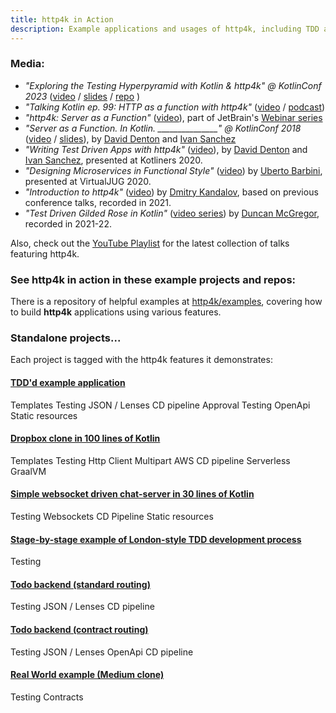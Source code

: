```yaml
---
title: http4k in Action
description: Example applications and usages of http4k, including TDD approach
---
```


### Media:

- *"Exploring the Testing Hyperpyramid with Kotlin & http4k" @ KotlinConf 2023* ([video](https://bit.ly/hyperpyramid-kotlinconf) / [slides](https://speakerdeck.com/daviddenton/exploring-the-testing-hyperpyramid-with-kotlin-and-http4k) / [repo](https://github.com/http4k/exploring-the-testing-hyperpyramid) )
- *"Talking Kotlin ep. 99: HTTP as a function with http4k"* ([video](https://www.youtube.com/watch?v=mPmUjJhdYME) / [podcast](https://overcast.fm/+QCXbEUw4Q))
- *"http4k: Server as a Function"* ([video](https://www.youtube.com/watch?v=NjoCjupV8HE)), part of JetBrain's [Webinar series](https://blog.jetbrains.com/kotlin/2021/05/server-side-with-kotlin-webinar-series-vol-3/)
- *"Server as a Function. In Kotlin. _______________" @ KotlinConf 2018* ([video](http://bit.ly/serverasafunction) / [slides](https://speakerdeck.com/daviddenton/server-as-a-function-in-kotlin)), by [David Denton](https://twitter.com/tarkaTheRotter) and [Ivan Sanchez](https://twitter.com/s4nchez)
- *"Writing Test Driven Apps with http4k"* ([video](https://bit.ly/tdd-http4k-kotliners)), by [David Denton](https://twitter.com/tarkaTheRotter) and [Ivan Sanchez](https://twitter.com/s4nchez), presented at Kotliners 2020.
- *"Designing Microservices in Functional Style"* ([video](https://bit.ly/uberto-functional-microservices)) by [Uberto Barbini](https://twitter.com/ramtop), presented at VirtualJUG 2020.
- *"Introduction to http4k"* ([video](https://www.youtube.com/watch?v=FVvn-aFO--Q)) by [Dmitry Kandalov](https://twitter.com/dmitrykandalov), based on previous conference talks, recorded in 2021.
- *"Test Driven Gilded Rose in Kotlin"* ([video series](https://www.youtube.com/playlist?list=PL1ssMPpyqocg2D_8mgIbcnQGxCPI2_fpA)) by [Duncan McGregor](https://twitter.com/duncanmcg), recorded in 2021-22.

Also, check out the [YouTube Playlist](https://bit.ly/http4k-talks) for the latest collection of talks featuring http4k.

### See http4k in action in these example projects and repos:

There is a repository of helpful examples at [http4k/examples](https://github.com/http4k/examples), covering how to build **http4k** applications using various features.

### Standalone projects...
Each project is tagged with the http4k features it demonstrates:

#### [TDD'd example application](https://github.com/http4k/http4k-by-example)
<span class="pill">Templates</span>
<span class="pill">Testing</span>
<span class="pill">JSON / Lenses</span>
<span class="pill">CD pipeline</span>
<span class="pill">Approval Testing</span>
<span class="pill">OpenApi</span>
<span class="pill">Static resources</span>
#### [Dropbox clone in 100 lines of Kotlin](https://github.com/http4k/http4kbox)
<span class="pill">Templates</span> <span class="pill">Testing</span> <span class="pill">Http Client</span> <span class="pill">Multipart</span> <span class="pill">AWS</span> <span class="pill">CD pipeline</span> <span class="pill">Serverless</span> <span class="pill">GraalVM</span>
#### [Simple websocket driven chat-server in 30 lines of Kotlin](https://github.com/http4k/http4k-irc)
<span class="pill">Testing</span> <span class="pill">Websockets</span> <span class="pill">CD Pipeline</span> <span class="pill">Static resources</span>
#### [Stage-by-stage example of London-style TDD development process](/tutorial/tdding_http4k/)
<span class="pill">Testing</span>
#### [Todo backend (standard routing)](https://github.com/http4k/http4k-todo-backend)
<span class="pill">Testing</span> <span class="pill">JSON / Lenses</span> <span class="pill">CD pipeline</span>
#### [Todo backend (contract routing)](https://github.com/http4k/http4k-contract-todo-backend)
<span class="pill">Testing</span> <span class="pill">JSON / Lenses</span> <span class="pill">OpenApi</span> <span class="pill">CD pipeline</span>
#### [Real World example (Medium clone)](https://github.com/alisabzevari/kotlin-http4k-realworld-example-app)
<span class="pill">Testing</span> <span class="pill">Contracts</span> 
